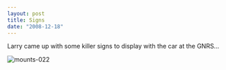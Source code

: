 ```yaml
---
layout: post
title: Signs
date: "2008-12-18"
---
```


Larry came up with some killer signs to display with the car at the GNRS…

![](/wp-content/uploads/2008/12/mounts-022.jpg "mounts-022")
